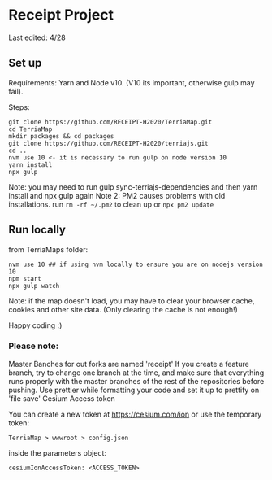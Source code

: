 
# Receipt Project
Last edited: 4/28

## Set up
Requirements:
Yarn and Node v10. (V10 its important, otherwise gulp may fail).
 
Steps: 
```
git clone https://github.com/RECEIPT-H2020/TerriaMap.git
cd TerriaMap
mkdir packages && cd packages
git clone https://github.com/RECEIPT-H2020/terriajs.git
cd ..
nvm use 10 <- it is necessary to run gulp on node version 10
yarn install
npx gulp
```

Note: you may need to run gulp sync-terriajs-dependencies and then yarn install and npx gulp again
Note 2: PM2 causes problems with old installations. run `rm -rf ~/.pm2` to clean up or `npx pm2 update`
 
 
 ## Run locally
from TerriaMaps folder:
```
nvm use 10 ## if using nvm locally to ensure you are on nodejs version 10
npm start
npx gulp watch
```
Note: if the map doesn't load, you may have to clear your browser cache, cookies and other site data. (Only clearing the cache is not enough!)

Happy coding :)


### Please note:
Master Banches for out forks are named 'receipt'
If you create a feature branch, try to change one branch at the time, and make sure that everything runs properly with the master branches of the rest of the repositories before pushing.
Use prettier while formatting your code and set it up to prettify on 'file save'
Cesium Access token

  
You can create a new token at https://cesium.com/ion or use the temporary token:
 
```TerriaMap > wwwroot > config.json ```

inside the parameters object: 

```cesiumIonAccessToken: <ACCESS_TOKEN>```


